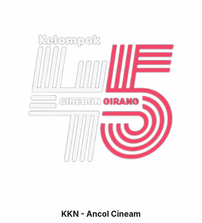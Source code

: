 <div align="center">
  
  <img src="./readme-images/project-logo.png" />

  <h2 align="center">KKN - Ancol Cineam</h2>

</div>
